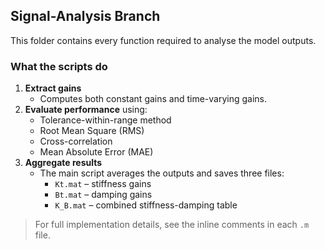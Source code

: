 ## Signal-Analysis Branch

This folder contains every function required to analyse the model outputs.

### What the scripts do
1. **Extract gains**  
   * Computes both constant gains and time-varying gains.
2. **Evaluate performance** using:  
   * Tolerance-within-range method  
   * Root Mean Square (RMS)  
   * Cross-correlation  
   * Mean Absolute Error (MAE)
3. **Aggregate results**  
   * The main script averages the outputs and saves three files:  
     * `Kt.mat` – stiffness gains  
     * `Bt.mat` – damping gains  
     * `K_B.mat` – combined stiffness-damping table

> For full implementation details, see the inline comments in each `.m` file.

